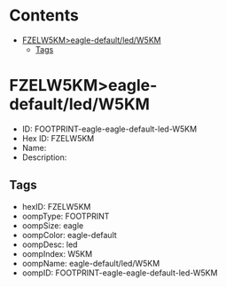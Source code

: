 



Contents
========

* [FZELW5KM>eagle-default/led/W5KM](#fzelw5kmeagle-defaultledw5km)
	* [Tags](#tags)

# FZELW5KM>eagle-default/led/W5KM

- ID: FOOTPRINT-eagle-eagle-default-led-W5KM
- Hex ID: FZELW5KM
- Name: 
- Description: 

## Tags

- hexID: FZELW5KM
- oompType: FOOTPRINT
- oompSize: eagle
- oompColor: eagle-default
- oompDesc: led
- oompIndex: W5KM
- oompName: eagle-default/led/W5KM
- oompID: FOOTPRINT-eagle-eagle-default-led-W5KM

